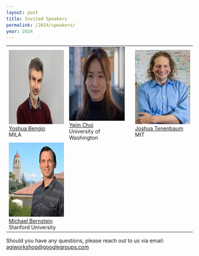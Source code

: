 ```yaml
---
layout: post
title: Invited Speakers
permalink: /2024/speakers/
year: 2024
---
```


<table>
  <tr>
    <td> 
      <img src="/images/people/YoshuaBengio.jpg?raw=true" alt="1" width=150px height=200px><br/>
      <a href="https://yoshuabengio.org">Yoshua Bengio</a><br/>
      MILA
    </td>
    <td> 
      <img src="/images/people/YejinChoi.jpg?raw=true" alt="1" width=150px height=200px><br/>
      <a href="https://homes.cs.washington.edu/~yejin/">Yejin Choi</a><br/>
      University of Washington
    </td>
    <td> 
      <img src="/images/people/JoshuaTenenbaum.jpg?raw=true" alt="1" width=150px height=200px><br/>
      <a href="https://web.mit.edu/cocosci/josh.html">Joshua Tenenbaum</a><br/>
      MIT
    </td>
  </tr> 
  <tr>
    <td> 
      <img src="/images/people/MichaelBernstein.jpg?raw=true" alt="1" width=150px height=200px><br/>
      <a href="https://profiles.stanford.edu/michael-bernstein">Michael Bernstein</a><br/>
      Stanford University
    </td>
  </tr> 
</table>


Should you have any questions, please reach out to us via email:<br>
[agiworkshop@googlegroups.com](mailto:agiworkshop@googlegroups.com)
